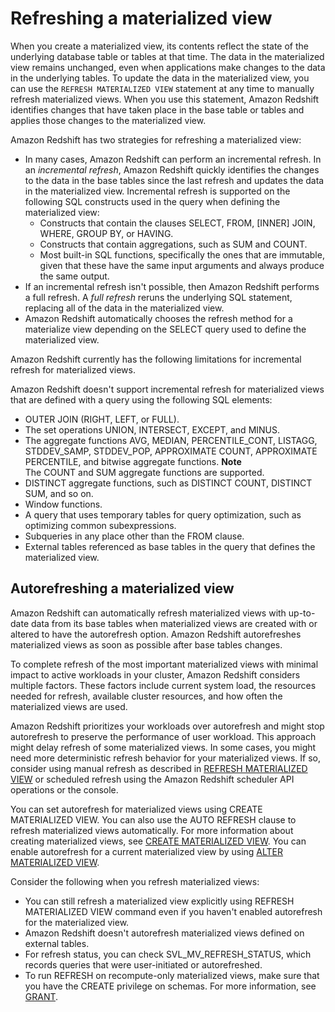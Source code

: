 # Refreshing a materialized view<a name="materialized-view-refresh"></a>

When you create a materialized view, its contents reflect the state of the underlying database table or tables at that time\. The data in the materialized view remains unchanged, even when applications make changes to the data in the underlying tables\. To update the data in the materialized view, you can use the `REFRESH MATERIALIZED VIEW` statement at any time to manually refresh materialized views\. When you use this statement, Amazon Redshift identifies changes that have taken place in the base table or tables and applies those changes to the materialized view\.

Amazon Redshift has two strategies for refreshing a materialized view: 
+ In many cases, Amazon Redshift can perform an incremental refresh\. In an *incremental refresh*, Amazon Redshift quickly identifies the changes to the data in the base tables since the last refresh and updates the data in the materialized view\. Incremental refresh is supported on the following SQL constructs used in the query when defining the materialized view:
  + Constructs that contain the clauses SELECT, FROM, \[INNER\] JOIN, WHERE, GROUP BY, or HAVING\.
  + Constructs that contain aggregations, such as SUM and COUNT\.
  + Most built\-in SQL functions, specifically the ones that are immutable, given that these have the same input arguments and always produce the same output\. 
+ If an incremental refresh isn't possible, then Amazon Redshift performs a full refresh\. A *full refresh* reruns the underlying SQL statement, replacing all of the data in the materialized view\.
+ Amazon Redshift automatically chooses the refresh method for a materialize view depending on the SELECT query used to define the materialized view\. 

Amazon Redshift currently has the following limitations for incremental refresh for materialized views\. 

Amazon Redshift doesn't support incremental refresh for materialized views that are defined with a query using the following SQL elements:
+ OUTER JOIN \(RIGHT, LEFT, or FULL\)\.
+ The set operations UNION, INTERSECT, EXCEPT, and MINUS\.
+ The aggregate functions AVG, MEDIAN, PERCENTILE\_CONT, LISTAGG, STDDEV\_SAMP, STDDEV\_POP, APPROXIMATE COUNT, APPROXIMATE PERCENTILE, and bitwise aggregate functions\.
**Note**  
The COUNT and SUM aggregate functions are supported\.
+ DISTINCT aggregate functions, such as DISTINCT COUNT, DISTINCT SUM, and so on\.
+ Window functions\.
+ A query that uses temporary tables for query optimization, such as optimizing common subexpressions\.
+ Subqueries in any place other than the FROM clause\.
+ External tables referenced as base tables in the query that defines the materialized view\.

## Autorefreshing a materialized view<a name="materialized-view-auto-refresh"></a>

Amazon Redshift can automatically refresh materialized views with up\-to\-date data from its base tables when materialized views are created with or altered to have the autorefresh option\. Amazon Redshift autorefreshes materialized views as soon as possible after base tables changes\.

To complete refresh of the most important materialized views with minimal impact to active workloads in your cluster, Amazon Redshift considers multiple factors\. These factors include current system load, the resources needed for refresh, available cluster resources, and how often the materialized views are used\. 

Amazon Redshift prioritizes your workloads over autorefresh and might stop autorefresh to preserve the performance of user workload\. This approach might delay refresh of some materialized views\. In some cases, you might need more deterministic refresh behavior for your materialized views\. If so, consider using manual refresh as described in [REFRESH MATERIALIZED VIEW](materialized-view-refresh-sql-command.md) or scheduled refresh using the Amazon Redshift scheduler API operations or the console\.

You can set autorefresh for materialized views using CREATE MATERIALIZED VIEW\. You can also use the AUTO REFRESH clause to refresh materialized views automatically\. For more information about creating materialized views, see [CREATE MATERIALIZED VIEW](materialized-view-create-sql-command.md)\. You can enable autorefresh for a current materialized view by using [ALTER MATERIALIZED VIEW](r_ALTER_MATERIALIZED_VIEW.md)\.

Consider the following when you refresh materialized views:
+ You can still refresh a materialized view explicitly using REFRESH MATERIALIZED VIEW command even if you haven't enabled autorefresh for the materialized view\.
+ Amazon Redshift doesn't autorefresh materialized views defined on external tables\.
+ For refresh status, you can check SVL\_MV\_REFRESH\_STATUS, which records queries that were user\-initiated or autorefreshed\. 
+ To run REFRESH on recompute\-only materialized views, make sure that you have the CREATE privilege on schemas\. For more information, see [GRANT](r_GRANT.md)\.